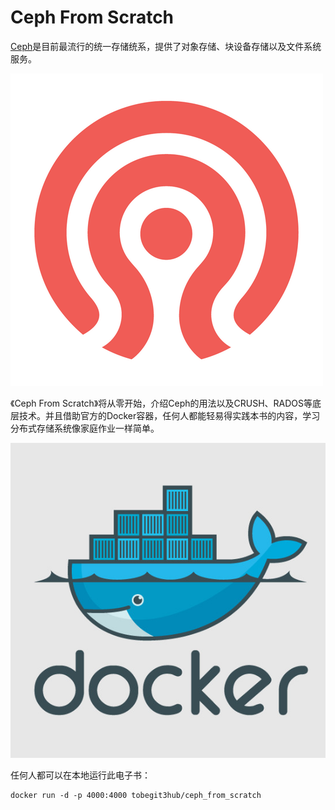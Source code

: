 # Ceph From Scratch

[Ceph](https://github.com/ceph/ceph)是目前最流行的统一存储统系，提供了对象存储、块设备存储以及文件系统服务。

![](./ceph_logo.png)

《Ceph From Scratch》将从零开始，介绍Ceph的用法以及CRUSH、RADOS等底层技术。并且借助官方的Docker容器，任何人都能轻易得实践本书的内容，学习分布式存储系统像家庭作业一样简单。

![](./docker_logo.jpg)

任何人都可以在本地运行此电子书：

```
docker run -d -p 4000:4000 tobegit3hub/ceph_from_scratch
```